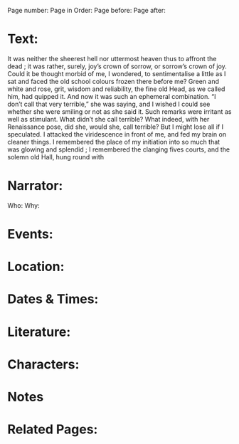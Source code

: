 Page number:
Page in Order:
Page before:
Page after:

# Text:
It was neither the sheerest hell nor uttermost heaven thus to affront the dead ; it was rather, surely, joy’s crown of sorrow, or sorrow’s crown of joy. Could it be thought morbid of me, I wondered, to sentimentalise a little as I sat and faced the old school colours frozen there before me? Green and white and rose, grit, wisdom and reliability, the fine old Head, as we called him, had quipped it. And now it was such an ephemeral combination. “I don’t call that very terrible,” she was saying, and I wished I could see whether she were smiling or not as she said it. Such remarks were irritant as well as stimulant. What didn’t she call terrible? What indeed, with her Renaissance pose, did she, would she, call terrible? But I might lose all if I speculated. I attacked the viridescence in front of me, and fed my brain on cleaner things. I remembered the place of my initiation into so much that was glowing and splendid ; I remembered the clanging fives courts, and the solemn old Hall, hung round with

# Narrator:
Who:
Why:

# Events:

# Location:

# Dates & Times:

# Literature:

# Characters:

# Notes

# Related Pages:
